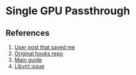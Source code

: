 # Single GPU Passthrough

## References

1. [User post that saved me](https://askubuntu.com/a/1524341)
2. [Original hooks repo](https://github.com/ilayna/Single-GPU-passthrough-amd-nvidia)
3. [Main guide](https://gitlab.com/risingprismtv/single-gpu-passthrough/-/wikis/home)
4. [Libvirt issue](https://bbs.archlinux.org/viewtopic.php?pid=2104316#p2104316)